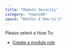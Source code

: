 ```yaml
---
title: "Module Security"
category: "howto40"
space: "Mendix 4 How-to's"
---
```

Please select a How To:

*   [Create a module role](create-a-module-role)
